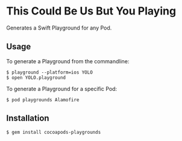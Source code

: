 # This Could Be Us But You Playing

Generates a Swift Playground for any Pod.

## Usage

To generate a Playground from the commandline:

    $ playground --platform=ios YOLO
    $ open YOLO.playground

To generate a Playground for a specific Pod:

    $ pod playgrounds Alamofire

## Installation

    $ gem install cocoapods-playgrounds
